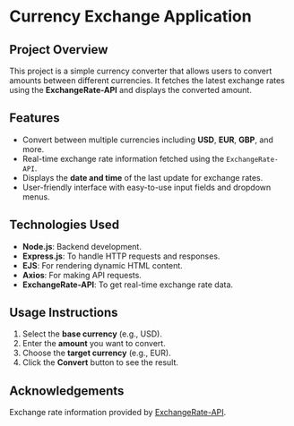 # Currency Exchange Application

## Project Overview
This project is a simple currency converter that allows users to convert amounts between different currencies. It fetches the latest exchange rates using the **ExchangeRate-API** and displays the converted amount.

## Features
- Convert between multiple currencies including **USD**, **EUR**, **GBP**, and more.
- Real-time exchange rate information fetched using the `ExchangeRate-API`.
- Displays the **date and time** of the last update for exchange rates.
- User-friendly interface with easy-to-use input fields and dropdown menus.

## Technologies Used
- **Node.js**: Backend development.
- **Express.js**: To handle HTTP requests and responses.
- **EJS**: For rendering dynamic HTML content.
- **Axios**: For making API requests.
- **ExchangeRate-API**: To get real-time exchange rate data.

## Usage Instructions
1. Select the **base currency** (e.g., USD).
2. Enter the **amount** you want to convert.
3. Choose the **target currency** (e.g., EUR).
4. Click the **Convert** button to see the result.

## Acknowledgements
Exchange rate information provided by [ExchangeRate-API](https://www.exchangerate-api.com/).
